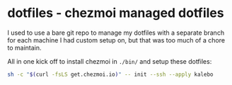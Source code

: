 # dotfiles - chezmoi managed dotfiles 

I used to use a bare git repo to manage my dotfiles with a separate branch for each machine I had custom setup on, but that was too much of a chore to maintain.

All in one kick off to install chezmoi in `./bin/` and setup these dotfiles:

```sh
sh -c "$(curl -fsLS get.chezmoi.io)" -- init --ssh --apply kalebo 
```

